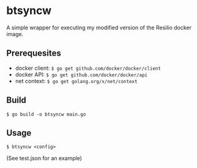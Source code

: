 # btsyncw
A simple wrapper for executing my modified version of the Resilio docker image.

## Prerequesites
- docker client: ```$ go get github.com/docker/docker/client```
- docker API: ```$ go get github.com/docker/docker/api```
- net context: ```$ go get golang.org/x/net/context```

## Build
```
$ go build -o btsyncw main.go
```

## Usage
```
$ btsyncw <config>
```

(See test.json for an example)

